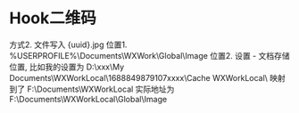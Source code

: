 


# Hook二维码

方式2. 文件写入 {uuid}.jpg
位置1. %USERPROFILE%\Documents\WXWork\Global\Image
位置2. 设置 - 文档存储位置, 比如我的设置为
D:\xxx\My Documents\WXWorkLocal\1688849879107xxxx\Cache
 WXWorkLocal\ 映射到了 F:\Documents\WXWorkLocal 实际地址为 F:\Documents\WXWorkLocal\Global\Image
